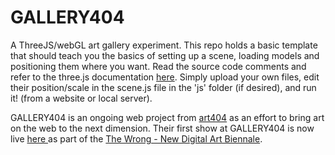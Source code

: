 GALLERY404
====

A ThreeJS/webGL art gallery experiment. This repo holds a basic template that should teach you the basics of setting up a scene, loading models and positioning them where you want. Read the source code comments and refer to the three.js documentation <a href="http://threejs.org/docs/" target="_blank">here</a>. Simply upload your own files, edit their position/scale in the scene.js file in the 'js' folder (if desired), and run it! (from a website or local server).  


GALLERY404 is an ongoing web project from <a href="http://www.art404.com" target="_blank">art404</a> as an effort to bring art on the web to the next dimension. Their first show at GALLERY404 is now live <a href="http://www.gallery.art404.com" target="_blank"> here </a> as part of the <a href="http://thewrong.org/Welcome" target="_blank">The Wrong - New Digital Art Biennale</a>.